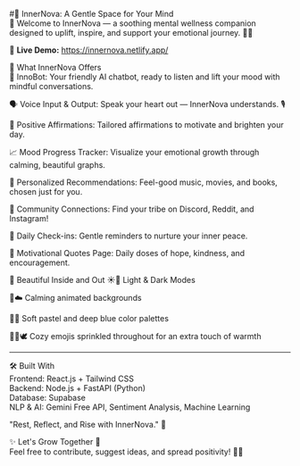 #🌿 InnerNova: A Gentle Space for Your Mind  
🌈 Welcome to InnerNova — a soothing mental wellness companion designed to uplift, inspire, and support your emotional journey. 🧘✨

🚀 **Live Demo:** https://innernova.netlify.app/

🌸 What InnerNova Offers  
💬 InnoBot: Your friendly AI chatbot, ready to listen and lift your mood with mindful conversations.

🗣️ Voice Input & Output: Speak your heart out — InnerNova understands. 🎙️

🌟 Positive Affirmations: Tailored affirmations to motivate and brighten your day.

📈 Mood Progress Tracker: Visualize your emotional growth through calming, beautiful graphs.

🎵 Personalized Recommendations: Feel-good music, movies, and books, chosen just for you.

🤝 Community Connections: Find your tribe on Discord, Reddit, and Instagram!

🔔 Daily Check-ins: Gentle reminders to nurture your inner peace.

🧡 Motivational Quotes Page: Daily doses of hope, kindness, and encouragement.

🎨 Beautiful Inside and Out
☀️🌙 Light & Dark Modes

🌄☁️ Calming animated backgrounds

🌿💙 Soft pastel and deep blue color palettes

🌻🍃🕊️ Cozy emojis sprinkled throughout for an extra touch of warmth

---

🛠️ Built With  
Frontend: React.js + Tailwind CSS  
Backend: Node.js + FastAPI (Python)  
Database: Supabase  
NLP & AI: Gemini Free API, Sentiment Analysis, Machine Learning  

"Rest, Reflect, and Rise with InnerNova." 🌷

✨ Let's Grow Together 🌱  
Feel free to contribute, suggest ideas, and spread positivity! 🚀🌸
